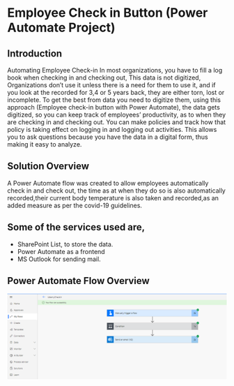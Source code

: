 # Employee Check in Button (Power Automate Project)
## Introduction
Automating Employee Check-in
 In most organizations, you have to fill a log book when checking in and checking out, This data is not digitized, Organizations don’t use it unless there is a need for them to use it, and if you look at the recorded for 3,4 or 5 years back, they are either torn, lost or incomplete.
To get the best from data you need to digitize them, using this approach (Employee check-in button with Power Automate), the data gets digitized, so you can keep track of employees’ productivity, as to when they are checking in and checking out. You can make policies and track how that policy is taking effect on logging in and logging out activities. This allows you to ask questions because you have the data in a digital form, thus making it easy to analyze. 

## Solution Overview
A Power Automate flow was created to allow employees automatically check in and check out, the time as at when they do so is also automatically recorded,their current body temperature is also taken and recorded,as an added measure as per the covid-19 guidelines.

## Some of the services used are,
-	SharePoint List, to store the data.
-	Power Automate as a frontend
-	MS Outlook for sending mail.

## Power Automate Flow Overview
![](FlowPicture1.PNG)
